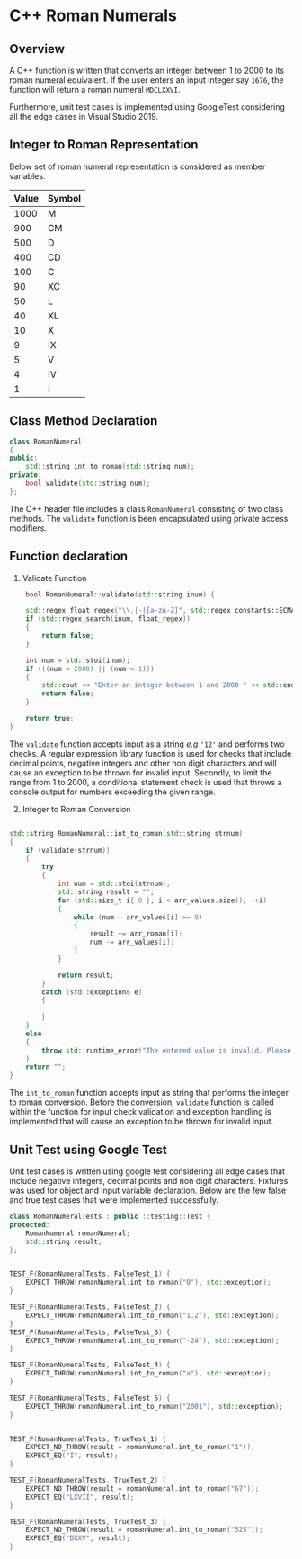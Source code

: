 # C++ Roman Numerals

## Overview
A C++ function is written that converts an integer between 1 to 2000 to its roman numeral equivalent. If the user enters an input integer say `1676`, the function will return a roman numeral `MDCLXXVI`.

Furthermore, unit test cases is implemented using GoogleTest considering all the edge cases in Visual Studio 2019.

## Integer to Roman Representation

Below set of roman numeral representation is considered as member variables.

Value|Symbol
-----|-----
1000|M
900|CM
500|D
400|CD
100|C
90|XC
50|L
40|XL
10|X
9|IX
5|V
4|IV
1|I

## Class Method Declaration

```cpp
class RomanNumeral
{
public:
	std::string int_to_roman(std::string num);
private:
	bool validate(std::string num);
};
```

The C++ header file includes a class `RomanNumeral` consisting of two class methods. The `validate` function is been encapsulated using private access modifiers.

## Function declaration

1. Validate Function

```cpp
    bool RomanNumeral::validate(std::string inum) {

	std::regex float_regex("\\.|-|[a-zA-Z]", std::regex_constants::ECMAScript | std::regex_constants::icase);
	if (std::regex_search(inum, float_regex))
	{
		return false;
	}

	int num = std::stoi(inum);
	if (((num > 2000) || (num < 1)))
	{
		std::cout << "Enter an integer between 1 and 2000 " << std::endl;
		return false;
	}

	return true;
}

```

The `validate` function accepts input as a string *e.g* `'12'` and performs two checks. A regular expression library function is used for checks that include decimal points, negative integers and other non digit characters and will cause an exception to be thrown for invalid input. Secondly, to limit the range from 1 to 2000, a conditional statement check is used that throws a console output for numbers exceeding the given range. 

2. Integer to Roman Conversion

```cpp

std::string RomanNumeral::int_to_roman(std::string strnum)
{
	if (validate(strnum))
	{
		try
		{
			int num = std::stoi(strnum);
			std::string result = "";
			for (std::size_t i{ 0 }; i < arr_values.size(); ++i)
			{
				while (num - arr_values[i] >= 0)
				{
					result += arr_roman[i];
					num -= arr_values[i];
				}
			}

			return result;
		}
		catch (std::exception& e)
		{
			
		}
	}
	else
	{
		throw std::runtime_error("The entered value is invalid. Please enter a valid integer between 1 and 2000");
	}
	return "";
}
```
The `int_to_roman` function accepts input as string that performs the integer to roman conversion. Before the conversion, `validate` function is called within the function for input check validation and exception handling is implemented  that will cause an exception to be thrown for invalid input.

## Unit Test using Google Test

Unit test cases is written using google test considering all edge cases that include negative integers, decimal points and non digit characters. Fixtures was used for object and input variable declaration. Below are the few false and true test cases that were implemented successfully.

```cpp
class RomanNumeralTests : public ::testing::Test {
protected:
	RomanNumeral romanNumeral;
	std::string result;
};


TEST_F(RomanNumeralTests, FalseTest_1) {
	EXPECT_THROW(romanNumeral.int_to_roman("0"), std::exception);
}

TEST_F(RomanNumeralTests, FalseTest_2) {
	EXPECT_THROW(romanNumeral.int_to_roman("1.2"), std::exception);
}
TEST_F(RomanNumeralTests, FalseTest_3) {
	EXPECT_THROW(romanNumeral.int_to_roman("-24"), std::exception);
}

TEST_F(RomanNumeralTests, FalseTest_4) {
	EXPECT_THROW(romanNumeral.int_to_roman("a"), std::exception);
}

TEST_F(RomanNumeralTests, FalseTest_5) {
	EXPECT_THROW(romanNumeral.int_to_roman("2001"), std::exception);
}


TEST_F(RomanNumeralTests, TrueTest_1) {
	EXPECT_NO_THROW(result = romanNumeral.int_to_roman("1"));
	EXPECT_EQ("I", result);
}

TEST_F(RomanNumeralTests, TrueTest_2) {
	EXPECT_NO_THROW(result = romanNumeral.int_to_roman("67"));
	EXPECT_EQ("LXVII", result);
}

TEST_F(RomanNumeralTests, TrueTest_3) {
	EXPECT_NO_THROW(result = romanNumeral.int_to_roman("525"));
	EXPECT_EQ("DXXV", result);
}

```
